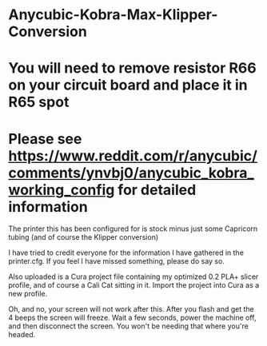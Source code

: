 # Anycubic-Kobra-Max-Klipper-Conversion
# You will need to remove resistor R66 on your circuit board and place it in R65 spot
# Please see https://www.reddit.com/r/anycubic/comments/ynvbj0/anycubic_kobra_working_config for detailed information

The printer this has been configured for is stock minus just some Capricorn tubing (and of course the Klipper conversion)

I have tried to credit everyone for the information I have gathered in the printer.cfg. If you feel I have missed something, please do say so.

Also uploaded is a Cura project file containing my optimized 0.2 PLA+ slicer profile, and of course a Cali Cat sitting in it. Import the project into Cura as a new profile.

Oh, and no, your screen will not work after this. After you flash and get the 4 beeps the screen will freeze. Wait a few seconds, power the machine off, and then disconnect the screen. You won't be needing that where you're headed.
